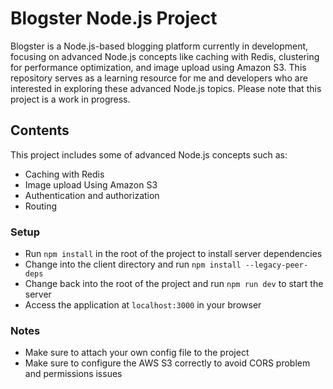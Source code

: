 # Blogster Node.js Project

Blogster is a Node.js-based blogging platform currently in development, focusing on advanced Node.js concepts
like caching with Redis, clustering for performance optimization, and image upload using Amazon S3.
This repository serves as a learning resource for me and developers who are interested in exploring these advanced Node.js topics.
Please note that this project is a work in progress.

## Contents

This project includes some of advanced Node.js concepts such as:

- Caching with Redis
- Image upload Using Amazon S3
- Authentication and authorization
- Routing

### Setup

- Run `npm install` in the root of the project to install server dependencies
- Change into the client directory and run `npm install --legacy-peer-deps`
- Change back into the root of the project and run `npm run dev` to start the server
- Access the application at `localhost:3000` in your browser

### Notes

- Make sure to attach your own config file to the project
- Make sure to configure the AWS S3 correctly to avoid CORS problem and permissions issues
